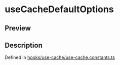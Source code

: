 
      
# useCacheDefaultOptions

<div class="api-docs__section" data-reactroot="">

## Preview

</div><div class="api-docs__section" data-reactroot="">

## Description

</div><div class="api-docs__description" data-reactroot=""><span class="api-docs__do-not-parse">



</span></div><div class="api-docs__definition" data-reactroot="">

Defined in [hooks/use-cache/use-cache.constants.ts](https://github.com/BetterTyped/hyper-fetch/blob/089b54eb/packages/react/src/hooks/use-cache/use-cache.constants.ts#L1)

</div>